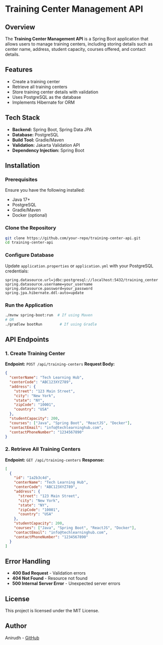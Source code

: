 # Training Center Management API

## Overview

The **Training Center Management API** is a Spring Boot application that allows users to manage training centers, including storing details such as center name, address, student capacity, courses offered, and contact details.

## Features

- Create a training center
- Retrieve all training centers
- Store training center details with validation
- Uses PostgreSQL as the database
- Implements Hibernate for ORM

## Tech Stack

- **Backend:** Spring Boot, Spring Data JPA
- **Database:** PostgreSQL
- **Build Tool:** Gradle/Maven
- **Validation:** Jakarta Validation API
- **Dependency Injection:** Spring Boot

## Installation

### Prerequisites

Ensure you have the following installed:

- Java 17+
- PostgreSQL
- Gradle/Maven
- Docker (optional)

### Clone the Repository

```sh
git clone https://github.com/your-repo/training-center-api.git
cd training-center-api
```

### Configure Database

Update `application.properties` or `application.yml` with your PostgreSQL credentials:

```properties
spring.datasource.url=jdbc:postgresql://localhost:5432/training_center
spring.datasource.username=your_username
spring.datasource.password=your_password
spring.jpa.hibernate.ddl-auto=update
```

### Run the Application

```sh
./mvnw spring-boot:run  # If using Maven
# OR
./gradlew bootRun        # If using Gradle
```

## API Endpoints

### 1. Create Training Center

**Endpoint:** `POST /api/training-centers`
**Request Body:**

```json
{
  "centerName": "Tech Learning Hub",
  "centerCode": "ABC123XYZ789",
  "address": {
    "street": "123 Main Street",
    "city": "New York",
    "state": "NY",
    "zipCode": "10001",
    "country": "USA"
  },
  "studentCapacity": 200,
  "courses": ["Java", "Spring Boot", "ReactJS", "Docker"],
  "contactEmail": "info@techlearninghub.com",
  "contactPhoneNumber": "1234567890"
}
```

### 2. Retrieve All Training Centers

**Endpoint:** `GET /api/training-centers`
**Response:**

```json
[
  {
    "id": "1a2b3c4d",
    "centerName": "Tech Learning Hub",
    "centerCode": "ABC123XYZ789",
    "address": {
      "street": "123 Main Street",
      "city": "New York",
      "state": "NY",
      "zipCode": "10001",
      "country": "USA"
    },
    "studentCapacity": 200,
    "courses": ["Java", "Spring Boot", "ReactJS", "Docker"],
    "contactEmail": "info@techlearninghub.com",
    "contactPhoneNumber": "1234567890"
  }
]
```

## Error Handling

- **400 Bad Request** - Validation errors
- **404 Not Found** - Resource not found
- **500 Internal Server Error** - Unexpected server errors

## License

This project is licensed under the MIT License.

## Author

Anirudh - [GitHub]()

